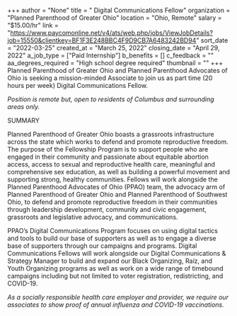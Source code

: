 +++
author = "None"
title = " Digital Communications Fellow"
organization = "Planned Parenthood of Greater Ohio"
location = "Ohio, Remote"
salary = "$15.00/hr"
link = "https://www.paycomonline.net/v4/ats/web.php/jobs/ViewJobDetails?job=15550&clientkey=BF1F3E248BBC4F9D9CB7A6483242BD94"
sort_date = "2022-03-25"
created_at = "March 25, 2022"
closing_date = "April 29, 2022"
a_job_type = ["Paid Internship"]
b_benefits = []
c_feedback = ""
aa_degrees_required = "High school degree required"
thumbnail = ""
+++
Planned Parenthood of Greater Ohio and Planned Parenthood Advocates of Ohio is seeking a mission-minded Associate to join us as part time (20 hours per week) Digital Communications Fellow.

*Position is remote but, open to residents of Columbus and surrounding areas only.*

SUMMARY

Planned Parenthood of Greater Ohio boasts a grassroots infrastructure across the state which works to defend and promote reproductive freedom. The purpose of the Fellowship Program is to support people who are engaged in their community and passionate about equitable abortion access, access to sexual and reproductive health care, meaningful and comprehensive sex education, as well as building a powerful movement and supporting strong, healthy communities. Fellows will work alongside the Planned Parenthood Advocates of Ohio (PPAO) team, the advocacy arm of Planned Parenthood of Greater Ohio and Planned Parenthood of Southwest Ohio, to defend and promote reproductive freedom in their communities through leadership development, community and civic engagement, grassroots and legislative advocacy, and communications.

PPAO’s Digital Communications Program focuses on using digital tactics and tools to build our base of supporters as well as to engage a diverse base of supporters through our campaigns and programs. Digital Communications Fellows will work alongside our Digital Communications & Strategy Manager to build and expand our Black Organizing, Raíz, and Youth Organizing programs as well as work on a wide range of timebound campaigns including but not limited to voter registration, redistricting, and COVID-19.

*As a socially responsible health care employer and provider, we require our associates to show proof of annual influenza and COVID-19 vaccinations.*